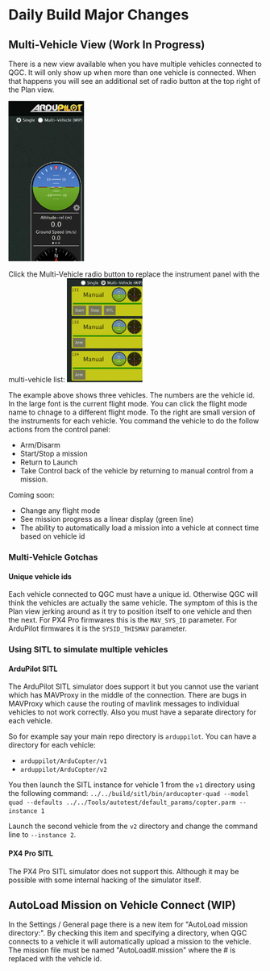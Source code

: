 # Daily Build Major Changes

## Multi-Vehicle View (Work In Progress)

There is a new view available when you have multiple vehicles connected to QGC. It will only show up when more than one vehicle is connected. When that happens you will see an additional set of radio button at the top right of the Plan view.

<img src="MultiVehicleRadios.jpg" style="width: 150px;"/>

Click the Multi-Vehicle radio button to replace the instrument panel with the multi-vehicle list:
<img src="MultiVehicleList.jpg" style="width: 150px;"/>

The example above shows three vehicles. The numbers are the vehicle id. In the large font is the current flight mode. You can click the flight mode name to chnage to a different flight mode. To the right are small version of the instruments for each vehicle. You command the vehicle to do the follow actions from the control panel:

* Arm/Disarm
* Start/Stop a mission
* Return to Launch
* Take Control back of the vehicle by returning to manual control from a mission.

Coming soon:

* Change any flight mode
* See mission progress as a linear display (green line)
* The ability to automatically load a mission into a vehicle at connect time based on vehicle id

### Multi-Vehicle Gotchas

#### Unique vehicle ids
Each vehicle connected to QGC must have a unique id. Otherwise QGC will think the vehicles are actually the same vehicle. The symptom of this is the Plan view jerking around as it try to position itself to one vehicle and then the next. For PX4 Pro firmwares this is the ```MAV_SYS_ID``` parameter. For ArduPilot firmwares it is the ```SYSID_THISMAV``` parameter.

### Using SITL to simulate multiple vehicles

#### ArduPilot SITL
The ArduPilot SITL simulator does support it but you cannot use the variant which has MAVProxy in the middle of the connection. There are bugs in MAVProxy which cause the routing of mavlink messages to individual vehicles to not work correctly. Also you must have a separate directory for each vehicle.

So for example say your main repo directory is ```arduppilot```. You can have a directory for each vehicle:

* ```arduppilot/ArduCopter/v1```
* ```arduppilot/ArduCopter/v2```

You then launch the SITL instance for vehicle 1 from the ```v1``` directory using the following command:
```../../build/sitl/bin/arducopter-quad --model quad --defaults ../../Tools/autotest/default_params/copter.parm --instance 1```

Launch the second vehicle from the ```v2``` directory and change the command line to ```--instance 2```.

#### PX4 Pro SITL
The PX4 Pro SITL simulator does not support this. Although it may be possible with some internal hacking of the simulator itself.

## AutoLoad Mission on Vehicle Connect (WIP)

In the Settings / General page there is a new item for "AutoLoad mission directory:". By checking this item and specifying a directory, when QGC connects to a vehicle it will automatically upload a mission to the vehicle. The mission file must be named "AutoLoad#.mission" where the # is replaced with the vehicle id. 
